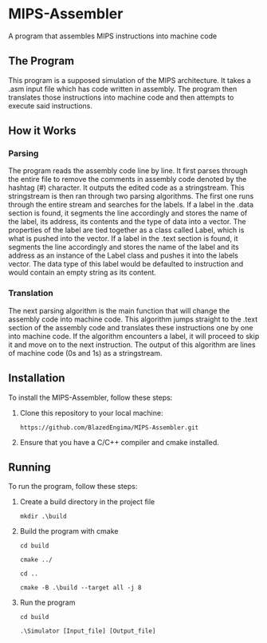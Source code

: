 # MIPS-Assembler

A program that assembles MIPS instructions into machine code

## The Program

This program is a supposed simulation of the MIPS architecture. It takes a .asm input file which has code written in assembly. The program then translates those instructions into machine code and then attempts to execute said instructions.

## How it Works
### Parsing

The program reads the assembly code line by line. It first parses through the entire file to remove the comments in assembly code denoted by the hashtag (#) character. It outputs the edited code as a stringstream. This stringstream is then ran through two parsing algorithms. The first one runs through the entire stream and searches for the labels. If a label in the .data section is found, it segments the line accordingly and stores the name of the label, its address, its contents and the type of data into a vector. The properties of the label are tied together as a class called Label, which is what is pushed into the vector. If a label in the .text section is found, it segments the line accordingly and stores the name of the label and its address as an instance of the Label class and pushes it into the labels vector. The data type of this label would be defaulted to instruction and would contain an empty string as its content.

### Translation

The next parsing algorithm is the main function that will change the assembly code into machine code. This algorithm jumps straight to the .text section of the assembly code and translates these instructions one by one into machine code. If the algorithm encounters a label, it will proceed to skip it and move on to the next instruction. The output of this algorithm are lines of machine code (0s and 1s) as a stringstream. 

## Installation

To install the MIPS-Assembler, follow these steps:

1. Clone this repository to your local machine:

    `https://github.com/BlazedEngima/MIPS-Assembler.git`

2. Ensure that you have a C/C++ compiler and cmake installed.

## Running

To run the program, follow these steps:

1. Create a build directory in the project file

    `mkdir .\build`

2. Build the program with cmake

    `cd build`
    
    `cmake ../`
    
    `cd ..`
    
    `cmake -B .\build --target all -j 8`

3. Run the program

    `cd build`
    
    `.\Simulator [Input_file] [Output_file]`


